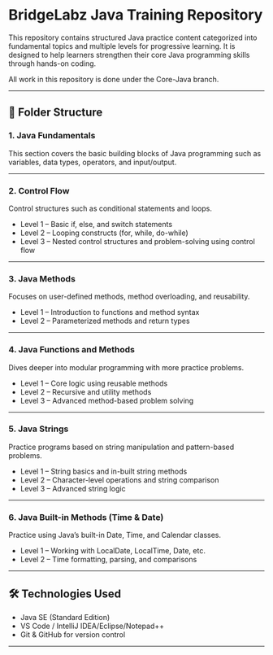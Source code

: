 # BridgeLabz Java Training Repository

This repository contains structured Java practice content categorized into fundamental topics and multiple levels for progressive learning. It is designed to help learners strengthen their core Java programming skills through hands-on coding.

 All work in this repository is done under the Core-Java branch.

---

## 📁 Folder Structure

### 1. Java Fundamentals
This section covers the basic building blocks of Java programming such as variables, data types, operators, and input/output.

---

### 2. Control Flow
Control structures such as conditional statements and loops.
- Level 1 – Basic if, else, and switch statements  
- Level 2 – Looping constructs (for, while, do-while)  
- Level 3 – Nested control structures and problem-solving using control flow

---

### 3. Java Methods
Focuses on user-defined methods, method overloading, and reusability.
- Level 1 – Introduction to functions and method syntax  
- Level 2 – Parameterized methods and return types

---

### 4. Java Functions and Methods
Dives deeper into modular programming with more practice problems.
- Level 1 – Core logic using reusable methods  
- Level 2 – Recursive and utility methods  
- Level 3 – Advanced method-based problem solving

---

### 5. Java Strings
Practice programs based on string manipulation and pattern-based problems.
- Level 1 – String basics and in-built string methods  
- Level 2 – Character-level operations and string comparison  
- Level 3 – Advanced string logic

---

### 6. Java Built-in Methods (Time & Date)
Practice using Java’s built-in Date, Time, and Calendar classes.
- Level 1 – Working with LocalDate, LocalTime, Date, etc.  
- Level 2 – Time formatting, parsing, and comparisons

---

## 🛠 Technologies Used

- Java SE (Standard Edition)
- VS Code / IntelliJ IDEA/Eclipse/Notepad++
- Git & GitHub for version control

---